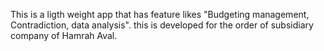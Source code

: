 This is a ligth weight app that has feature likes "Budgeting management, Contradiction, data analysis". this is developed for the order of subsidiary company of Hamrah Aval.
